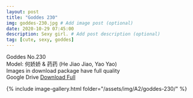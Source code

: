 ```yaml
---
layout: post
title: "Goddes 230"
img: goddes-230.jpg # Add image post (optional)
date: 2020-10-29 07:45:00
description: Sexy girl. # Add post description (optional)
tag: [cute, sexy, goddes]
---
```

Goddes No.230  
Model: 何娇娇 & 药药 (He Jiao Jiao, Yao Yao)          
Images in download package have full quality                    
Google Drive [Download Full](http://gestyy.com/erzlYT)

{% include image-gallery.html folder="/assets/img/A2/goddes-230/" %}
